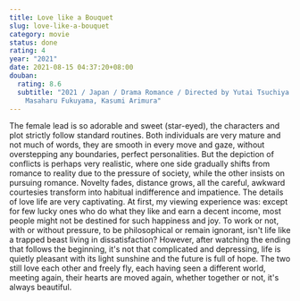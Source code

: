 ```yaml
---
title: Love like a Bouquet
slug: love-like-a-bouquet
category: movie
status: done
rating: 4
year: "2021"
date: 2021-08-15 04:37:20+08:00
douban:
  rating: 8.6
  subtitle: "2021 / Japan / Drama Romance / Directed by Yutai Tsuchiya / Cast:
    Masaharu Fukuyama, Kasumi Arimura"
---
```


The female lead is so adorable and sweet (star-eyed), the characters and plot strictly follow standard routines. Both individuals are very mature and not much of words, they are smooth in every move and gaze, without overstepping any boundaries, perfect personalities. But the depiction of conflicts is perhaps very realistic, where one side gradually shifts from romance to reality due to the pressure of society, while the other insists on pursuing romance. Novelty fades, distance grows, all the careful, awkward courtesies transform into habitual indifference and impatience. The details of love life are very captivating. At first, my viewing experience was: except for few lucky ones who do what they like and earn a decent income, most people might not be destined for such happiness and joy. To work or not, with or without pressure, to be philosophical or remain ignorant, isn't life like a trapped beast living in dissatisfaction? However, after watching the ending that follows the beginning, it's not that complicated and depressing, life is quietly pleasant with its light sunshine and the future is full of hope. The two still love each other and freely fly, each having seen a different world, meeting again, their hearts are moved again, whether together or not, it's always beautiful.
